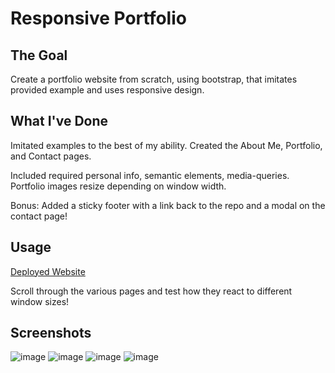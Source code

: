 # Responsive Portfolio

## The Goal

Create a portfolio website from scratch, using bootstrap, that imitates provided example and uses responsive design.

## What I've Done

Imitated examples to the best of my ability. Created the About Me, Portfolio, and Contact pages. 

Included required personal info, semantic elements, media-queries. Portfolio images resize depending on window width.

Bonus: Added a sticky footer with a link back to the repo and a modal on the contact page!

## Usage

[Deployed Website](https://arhamilton92.github.io/responsive-portfolio/)

Scroll through the various pages and test how they react to different window sizes!

## Screenshots

![image](https://user-images.githubusercontent.com/64741393/84552042-7d68ee00-acdd-11ea-9718-9f78a5db303e.png)
![image](https://user-images.githubusercontent.com/64741393/83700109-e9f43680-a5d3-11ea-8547-f2679453f50f.png)
![image](https://user-images.githubusercontent.com/64741393/83700129-fc6e7000-a5d3-11ea-87f5-2cc58e5deda3.png)
![image](https://user-images.githubusercontent.com/64741393/83700065-c7fab400-a5d3-11ea-92b9-b09fab591d83.png)
